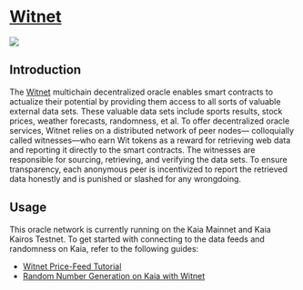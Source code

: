 # [Witnet](https://docs.kaia.io/build/tools/oracles/witnet)

![](/img/banners/kaia-witnet.png)

## Introduction

The [Witnet](https://docs.witnet.io/) multichain decentralized oracle enables smart contracts to actualize their potential by providing them access to all sorts of valuable external data sets. These valuable data sets include sports results, stock prices, weather forecasts, randomness, et al.
To offer decentralized oracle services, Witnet relies on a distributed network of peer nodes— colloquially called witnesses—who earn Wit tokens as a reward for retrieving web data and reporting it directly to the smart contracts. The witnesses are responsible for sourcing, retrieving, and verifying the data sets. To ensure transparency, each anonymous peer is incentivized to report the retrieved data honestly and is punished or slashed for any wrongdoing.

## Usage

This oracle network is currently running on the Kaia Mainnet and Kaia Kairos Testnet. To get started with connecting to the data feeds and randomness on Kaia, refer to the following guides:

* [Witnet Price-Feed Tutorial](https://metaverse-knowledge-kit.klaytn.foundation/docs/decentralized-oracle/oracle-providers/witnet-tutorial)
* [Random Number Generation on Kaia with Witnet](https://medium.com/klaytn/random-number-generation-on-klaytn-with-witnet-ae136dad0562)
